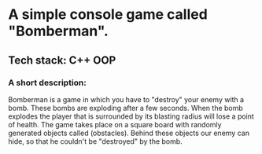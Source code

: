 # A simple console game called "Bomberman".

## Tech stack: C++ OOP

### A short description:
Bomberman is a game in which you have to "destroy" your enemy with a bomb. These bombs 
are exploding after a few seconds. When the bomb explodes the player that is surrounded by
its blasting radius will lose a point of health.
The game takes place on a square board with randomly generated objects called
(obstacles). Behind these objects our enemy can hide,
so that he couldn't be "destroyed" by the bomb.
